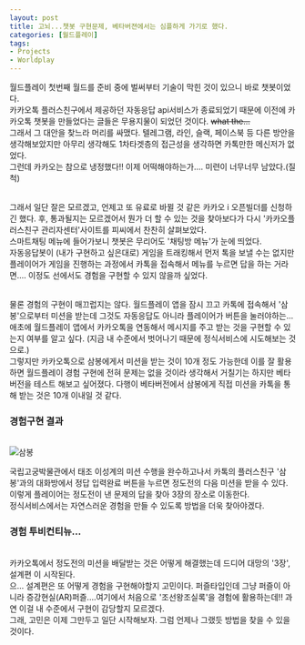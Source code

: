 ```yaml
---
layout: post
title: 고뇌...챗봇 구현문제, 베타버젼에서는 심플하게 가기로 했다.
categories: [월드플레이]
tags: 
- Projects
- Worldplay
---
```


월드플레이 첫번째 월드를 준비 중에 벌써부터 기술이 막힌 것이 있으니 바로 챗봇이었다. 
<br>카카오톡 플러스친구에서 제공하던 자동응답 api서비스가 종료되었기 때문에 이전에 카카오톡 챗봇을 만들었다는 글들은 무용지물이 되었던 것이다. ~~what the...~~
<br>그래서 그 대안을 찾느라 머리를 싸맸다. 텔레그램, 라인, 슬랙, 페이스북 등 다른 방안을 생각해보았지만 아무리 생각해도 1차타겟층의 접근성을 생각하면 카톡만한 메신저가 없었다. 
<br>그런데 카카오는 참으로 냉정했다!! 이제 어떡해야하는가.... 미련이 너무너무 남았다.(질척)

<br>그래서 일단 잘은 모르겠고, 언제고 또 유료로 바뀔 것 같은 카카오 i 오픈빌더를 신청하긴 했다. 후, 통과될지는 모르겠어서 뭔가 더 할 수 있는 것을 찾아보다가 다시 '카카오플러스친구 관리자센터'사이트를 피씨에서 찬찬히 살펴보았다. <br>스마트채팅 메뉴에 들어가보니 챗봇은 무리어도 '채팅방 메뉴'가 눈에 띄었다. 
<br>자동응답봇이 (내가 구현하고 싶은대로) 게임을 트래킹해서 먼저 톡을 보낼 수는 없지만 플레이어가 게임을 진행하는 과정에서 카톡을 접속해서 메뉴를 누르면 답을 하는 거라면.... 이정도 선에서도 경험을 구현할 수 있지 않을까 싶었다. 

<br>물론 경험의 구현이 매끄럽지는 않다. 월드플레이 앱을 잠시 끄고 카톡에 접속해서 '삼봉'으로부터 미션을 받는데 그것도 자동응답도 아니라 플레이어가 버튼을 눌러야하는... 애초에 월드플레이 앱에서 카카오톡을 연동해서 메시지를 주고 받는 것을 구현할 수 있는지 여부를 알고 싶다. (지금 내 수준에서 벗어나기 때문에 정식서비스에 시도해보는 것으로.)
<br>그렇지만 카카오톡으로 삼봉에게서 미션을 받는 것이 10개 정도 가능한데 이를 잘 활용하면 월드플레이 경험 구현에 전혀 문제는 없을 것이라 생각해서 거칠기는 하지만 베타버전을 테스트 해보고 싶어졌다. 다행이 베타버전에서 삼봉에게 직접 미션을 카톡을 통해 받는 것은 10개 이내일 것 같다. 
<br>
### 경험구현 결과
<br> ![삼봉](https://github.com/hyefengtech/hyefengtech.github.io/blob/master/images/956FDAC8-F955-4E5F-A3CC-3BD08CB4FE3F.png)

국립고궁박물관에서 태조 이성계의 미션 수행을 완수하고나서 카톡의 플러스친구 '삼봉'과의 대화방에서 정답 입력완료 버튼을 누르면 정도전의 다음 미션을 받을 수 있다. <br> 이렇게 플레이어는 정도전이 낸 문제의 답을 찾아 3장의 장소로 이동한다. <br>정식서비스에서는 자연스러운 경험을 만들 수 있도록 방법을 더욱 찾아야겠다.

### 경험 투비컨티뉴...

<br>카카오톡에서 정도전의 미션을 배달받는 것은 어떻게 해결했는데 드디어 대망의 '3장', 설계편 이 시작된다. 
<br>으... 설계편은 또 어떻게 경험을 구현해야할지 고민이다. 퍼즐타입인데 그냥 퍼즐이 아니라 증강현실(AR)퍼즐....여기에서 처음으로 '조선왕조실록'을 경험에 활용하는데!! 과연 이걸 내 수준에서 구현이 감당할지 모르겠다. <br>그래, 고민은 이제 그만두고 일단 시작해보자. 그럼 언제나 그랬듯 방법을 찾을 수 있을 것이다. 
